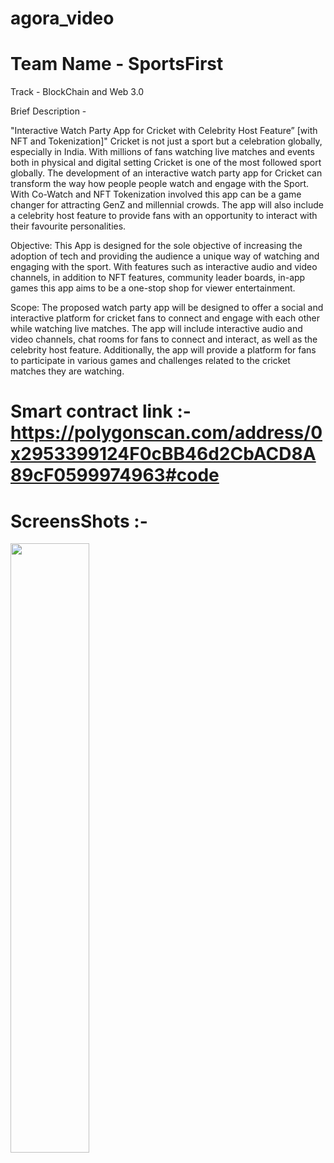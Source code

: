 # agora_video

# Team Name - SportsFirst

Track - BlockChain and Web 3.0

Brief Description - 

"Interactive Watch Party App for Cricket with Celebrity Host Feature” [with NFT and Tokenization]"
Cricket is not just a sport but a celebration globally, especially in India. With millions of fans watching live matches and events both in physical and digital setting Cricket is one of the most followed sport globally. The development of an interactive watch party app for Cricket can transform the way how people people watch and engage with the Sport. With Co-Watch and NFT Tokenization involved this app can be a game changer for attracting GenZ and millennial crowds. The app will also include a celebrity host feature to provide fans with an opportunity to interact with their favourite personalities.

Objective: This App is designed for the sole objective of increasing the adoption of tech and providing the audience a unique way of watching and engaging with the sport. With features such as interactive audio and video channels, in addition to NFT features, community leader boards, in-app games this app aims to be a one-stop shop for viewer entertainment.

Scope: The proposed watch party app will be designed to offer a social and interactive platform for cricket fans to connect and engage with each other while watching live matches. The app will include interactive audio and video channels, chat rooms for fans to connect and interact, as well as the celebrity host feature. Additionally, the app will provide a platform for fans to participate in various games and challenges related to the cricket matches they are watching.

# Smart contract link :- https://polygonscan.com/address/0x2953399124F0cBB46d2CbACD8A89cF0599974963#code

# ScreensShots :- 

<img src="[https://i.imgur.com/ZWnhY9T.png](https://user-images.githubusercontent.com/126079011/222400490-ada23b69-9071-4b00-9ddc-fbe7baf13b91.jpg" width=50% height=50%>


